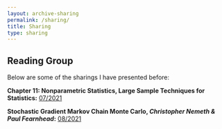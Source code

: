 ```yaml
---
layout: archive-sharing
permalink: /sharing/
title: Sharing
type: sharing
---
```


## Reading Group

Below are some of the sharings I have presented before:


**Chapter 11: Nonparametric Statistics, Large Sample Techniques for Statistics:** [07/2021](https://mycuhk-my.sharepoint.com/:b:/r/personal/1155091975_link_cuhk_edu_hk/Documents/sharing/Nonparametric11.pdf?csf=1&web=1&e=1ub5z7)

**Stochastic Gradient Markov Chain Monte Carlo, *Christopher Nemeth & Paul Fearnhead*:** [08/2021](https://mycuhk-my.sharepoint.com/:b:/r/personal/1155091975_link_cuhk_edu_hk/Documents/sharing/SGMCMC.pdf?csf=1&web=1&e=k53IUb)
